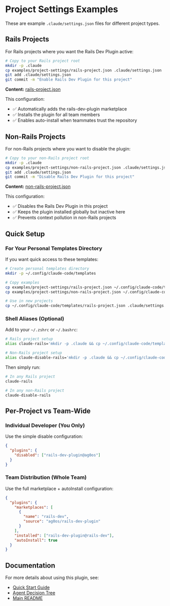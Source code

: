 # Project Settings Examples

These are example `.claude/settings.json` files for different project types.

## Rails Projects

For Rails projects where you want the Rails Dev Plugin active:

```bash
# Copy to your Rails project root
mkdir -p .claude
cp examples/project-settings/rails-project.json .claude/settings.json
git add .claude/settings.json
git commit -m "Enable Rails Dev Plugin for this project"
```

**Content:** [rails-project.json](./rails-project.json)

This configuration:
- ✅ Automatically adds the rails-dev-plugin marketplace
- ✅ Installs the plugin for all team members
- ✅ Enables auto-install when teammates trust the repository

## Non-Rails Projects

For non-Rails projects where you want to disable the plugin:

```bash
# Copy to your non-Rails project root
mkdir -p .claude
cp examples/project-settings/non-rails-project.json .claude/settings.json
git add .claude/settings.json
git commit -m "Disable Rails Dev Plugin for this project"
```

**Content:** [non-rails-project.json](./non-rails-project.json)

This configuration:
- ✅ Disables the Rails Dev Plugin in this project
- ✅ Keeps the plugin installed globally but inactive here
- ✅ Prevents context pollution in non-Rails projects

## Quick Setup

### For Your Personal Templates Directory

If you want quick access to these templates:

```bash
# Create personal templates directory
mkdir -p ~/.config/claude-code/templates

# Copy examples
cp examples/project-settings/rails-project.json ~/.config/claude-code/templates/
cp examples/project-settings/non-rails-project.json ~/.config/claude-code/templates/

# Use in new projects
cp ~/.config/claude-code/templates/rails-project.json .claude/settings.json
```

### Shell Aliases (Optional)

Add to your `~/.zshrc` or `~/.bashrc`:

```bash
# Rails project setup
alias claude-rails='mkdir -p .claude && cp ~/.config/claude-code/templates/rails-project.json .claude/settings.json && echo "✅ Rails Dev Plugin enabled"'

# Non-Rails project setup
alias claude-disable-rails='mkdir -p .claude && cp ~/.config/claude-code/templates/non-rails-project.json .claude/settings.json && echo "✅ Rails Dev Plugin disabled"'
```

Then simply run:
```bash
# In any Rails project
claude-rails

# In any non-Rails project
claude-disable-rails
```

## Per-Project vs Team-Wide

### Individual Developer (You Only)
Use the simple disable configuration:
```json
{
  "plugins": {
    "disabled": ["rails-dev-plugin@ag0os"]
  }
}
```

### Team Distribution (Whole Team)
Use the full marketplace + autoInstall configuration:
```json
{
  "plugins": {
    "marketplaces": [
      {
        "name": "rails-dev",
        "source": "ag0os/rails-dev-plugin"
      }
    ],
    "installed": ["rails-dev-plugin@rails-dev"],
    "autoInstall": true
  }
}
```

## Documentation

For more details about using this plugin, see:
- [Quick Start Guide](../../docs/quick-start.md)
- [Agent Decision Tree](../../docs/agent-decision-tree.md)
- [Main README](../../README.md)
